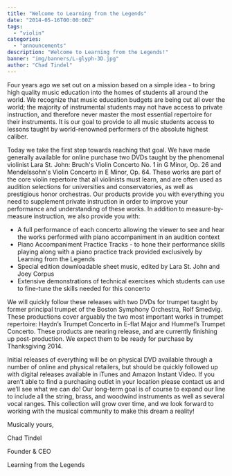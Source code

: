 ```yaml
---
title: "Welcome to Learning from the Legends"
date: "2014-05-16T00:00:00Z"
tags:
  - "violin"
categories:
  - "announcements"
description: "Welcome to Learning from the Legends!"
banner: "img/banners/L-glyph-3D.jpg"
author: "Chad Tindel"
---
```


Four years ago we set out on a mission based on a simple idea - to bring high quality music education into the homes of students all around the world. We recognize that music education budgets are being cut all over the world; the majority of instrumental students may not have access to private instruction, and therefore never master the most essential repertoire for their instruments. It is our goal to provide to all music students access to lessons taught by world-renowned performers of the absolute highest caliber.

Today we take the first step towards reaching that goal. We have made generally available for online purchase two DVDs taught by the phenomenal violinist Lara St. John: Bruch's Violin Concerto No. 1 in G Minor, Op. 26 and Mendelssohn's Violin Concerto in E Minor, Op. 64. These works are part of the core violin repertoire that all violinists must learn, and are often used as audition selections for universities and conservatories, as well as prestigious honor orchestras.
Our products provide you with everything you need to supplement private instruction in order to improve your performance and understanding of these works. In addition to measure-by-measure instruction, we also provide you with:

* A full performance of each concerto allowing the viewer to see and hear the works performed with piano accompaniment in an audition context
* Piano Accompaniment Practice Tracks - to hone their performance skills playing along with a piano practice track provided exclusively by Learning from the Legends
* Special edition downloadable sheet music, edited by Lara St. John and Joey Corpus
* Extensive demonstrations of technical exercises which students can use to fine-tune the skills needed for this concerto

We will quickly follow these releases with two DVDs for trumpet taught by former principal trumpet of the Boston Symphony Orchestra, Rolf Smedvig. These productions cover arguably the two most important works in trumpet repertoire: Haydn’s Trumpet Concerto in E-flat Major and Hummel’s Trumpet Concerto. These products are nearing release, and are currently finishing up post-production. We expect them to be ready for purchase by Thanksgiving 2014.

Initial releases of everything will be on physical DVD available through a number of online and physical retailers, but should be quickly followed up with digital releases available in iTunes and Amazon Instant Video. If you aren’t able to find a purchasing outlet in your location please contact us and we’ll see what we can do!
Our long-term goal is of course to expand our line to include all the string, brass, and woodwind instruments as well as several vocal ranges. This collection will grow over time, and we look forward to working with the musical community to make this dream a reality!

Musically yours,

Chad Tindel

Founder & CEO

Learning from the Legends
